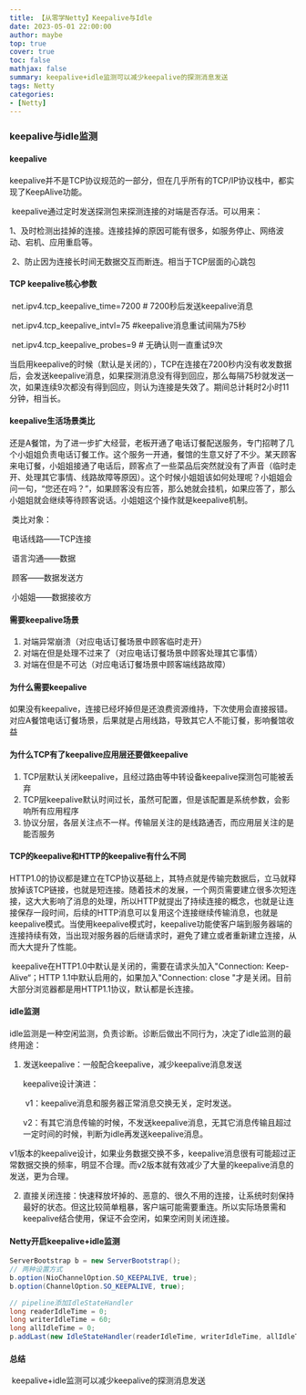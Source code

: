 ```yaml
---
title: 【从零学Netty】Keepalive与Idle
date: 2023-05-01 22:00:00
author: maybe
top: true
cover: true
toc: false
mathjax: false
summary: keepalive+idle监测可以减少keepalive的探测消息发送
tags: Netty
categories:
- [Netty]
---
```


### keepalive与idle监测

#### keepalive

​	keepalive并不是TCP协议规范的一部分，但在几乎所有的TCP/IP协议栈中，都实现了KeepAlive功能。

​	keepalive通过定时发送探测包来探测连接的对端是否存活。可以用来：

​		1、及时检测出挂掉的连接。连接挂掉的原因可能有很多，如服务停止、网络波动、宕机、应用重启等。

​		2、防止因为连接长时间无数据交互而断连。相当于TCP层面的心跳包

#### TCP keepalive核心参数

​	net.ipv4.tcp_keepalive_time=7200 # 7200秒后发送keepalive消息

​	net.ipv4.tcp_keepalive_intvl=75 #keepalive消息重试间隔为75秒

​	net.ipv4.tcp_keepalive_probes=9 # 无确认则一直重试9次

​	当启用keepalive的时候（默认是关闭的），TCP在连接在7200秒内没有收发数据后，会发送keepalive消息，如果探测消息没有得到回应，那么每隔75秒就发送一次，如果连续9次都没有得到回应，则认为连接是失效了。期间总计耗时2小时11分钟，相当长。

#### keepalive生活场景类比

​	还是A餐馆，为了进一步扩大经营，老板开通了电话订餐配送服务，专门招聘了几个小姐姐负责电话订餐工作。这个服务一开通，餐馆的生意又好了不少。某天顾客来电订餐，小姐姐接通了电话后，顾客点了一些菜品后突然就没有了声音（临时走开、处理其它事情、线路故障等原因）。这个时候小姐姐该如何处理呢？小姐姐会问一句，“您还在吗？”，如果顾客没有应答，那么她就会挂机，如果应答了，那么小姐姐就会继续等待顾客说话。小姐姐这个操作就是keepalive机制。

​	类比对象：

​		电话线路——TCP连接

​		语言沟通——数据

​		顾客——数据发送方

​		小姐姐——数据接收方

#### 需要keepalive场景

1. 对端异常崩溃（对应电话订餐场景中顾客临时走开）
2. 对端在但是处理不过来了（对应电话订餐场景中顾客处理其它事情）
3. 对端在但是不可达（对应电话订餐场景中顾客端线路故障）

#### 为什么需要keepalive

​	如果没有keepalive，连接已经坏掉但是还浪费资源维持，下次使用会直接报错。对应A餐馆电话订餐场景，后果就是占用线路，导致其它人不能订餐，影响餐馆收益

#### 为什么TCP有了keepalive应用层还要做keepalive

1. TCP层默认关闭keepalive，且经过路由等中转设备keepalive探测包可能被丢弃
2. TCP层keepalive默认时间过长，虽然可配置，但是该配置是系统参数，会影响所有应用程序
3. 协议分层，各层关注点不一样。传输层关注的是线路通否，而应用层关注的是能否服务

#### TCP的keepalive和HTTP的keepalive有什么不同

​	HTTP1.0的协议都是建立在TCP协议基础上，其特点就是传输完数据后，立马就释放掉该TCP链接，也就是短连接。随着技术的发展，一个网页需要建立很多次短连接，这大大影响了消息的处理，所以HTTP就提出了持续连接的概念，也就是让连接保存一段时间，后续的HTTP消息可以复用这个连接继续传输消息，也就是keepalive模式。当使用keepalive模式时，keepalive功能使客户端到服务器端的连接持续有效，当出现对服务器的后继请求时，避免了建立或者重新建立连接，从而大大提升了性能。

​	keepalive在HTTP1.0中默认是关闭的，需要在请求头加入"Connection: Keep-Alive“；HTTP 1.1中默认启用的，如果加入"Connection: close "才是关闭。目前大部分浏览器都是用HTTP1.1协议，默认都是长连接。

#### idle监测

​idle监测是一种空闲监测，负责诊断。诊断后做出不同行为，决定了idle监测的最终用途：

1. 发送keepalive：一般配合keepalive，减少keepalive消息发送

    keepalive设计演进：

    ​	v1：keepalive消息和服务器正常消息交换无关，定时发送。

    ​	v2：有其它消息传输的时候，不发送keepalive消息，无其它消息传输且超过一定时间的时候，判断为idle再发送keepalive消息。

​		v1版本的keepalive设计，如果业务数据交换不多，keepalive消息很有可能超过正常数据交换的频率，明显不合理。而v2版本就有效减少了大量的keepalive消息的发送，更为合理。

2. 直接关闭连接：快速释放坏掉的、恶意的、很久不用的连接，让系统时刻保持最好的状态。但这比较简单粗暴，客户端可能需要重连。所以实际场景需和keepalive结合使用，保证不会空闲，如果空闲则关闭连接。	

#### Netty开启keepalive+idle监测

```java
ServerBootstrap b = new ServerBootstrap();     
// 两种设置方式
b.option(NioChannelOption.SO_KEEPALIVE, true); 
b.option(ChannelOption.SO_KEEPALIVE, true);

// pipeline添加IdleStateHandler
long readerIdleTime = 0;
long writerIdleTime = 60;
long allIdleTime = 0;
p.addLast(new IdleStateHandler(readerIdleTime, writerIdleTime, allIdleTime, TimeUnit.SECONDS));
```

#### 总结

​	keepalive+idle监测可以减少keepalive的探测消息发送